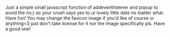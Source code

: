 Just a simple small javascript function of addeventlistener and popup to avoid the no;) so your crush says yes to ur lovely little date no matter what. 
Have fun!
You may change the favicon image if you'd like of course or anything<3 just don't take license for it nor the image specifically pls.
Have a good one!
